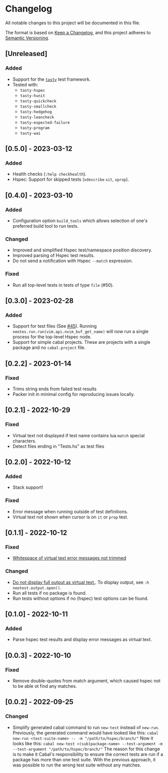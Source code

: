 # Changelog
All notable changes to this project will be documented in this file.

The format is based on [Keep a Changelog](https://keepachangelog.com/en/1.0.0/),
and this project adheres to [Semantic Versioning](https://semver.org/spec/v2.0.0.html).

## [Unreleased]

### Added
- Support for the [`tasty`](https://hackage.haskell.org/package/tasty) test framework.
- Tested with:
  * `tasty-hspec`
  * `tasty-hunit`
  * `tasty-quickcheck`
  * `tasty-smallcheck`
  * `tasty-hedgehog`
  * `tasty-leancheck`
  * `tasty-expected-failure`
  * `tasty-program`
  * `tasty-wai`

## [0.5.0] - 2023-03-12
### Added
- Health checks (`:help checkhealth`).
- Hspec: Support for skipped tests (`xdescribe` `xit`, `xprop`).

## [0.4.0] - 2023-03-10
### Added
- Configuration option `build_tools` which allows selection of one's preferred build tool to run tests.
### Changed
- Improved and simplified Hspec test/namespace position discovery.
- Improved parsing of Hspec test results.
- Do not send a notification with Hspec `--match` expression.
### Fixed
- Run all top-level tests in tests of type `file` (#50).

## [0.3.0] - 2023-02-28
### Added
- Support for test files (See [#45](https://github.com/mrcjkb/neotest-haskell/issues/45)).
  Running `neotes.run.run(vim.api.nvim_buf_get_name)` will now run a single process for the top-level Hspec node.
- Support for simple cabal projects. These are projects with a single package and no `cabal.project` file.

## [0.2.2] - 2023-01-14
### Fixed
- Trims string ends from failed test results
- Packer init in minimal config for reproducing issues locally.

## [0.2.1] - 2022-10-29
### Fixed
- Virtual text not displayed if test name contains lua `match` special characters.
- Detect files ending in "Tests.hs" as test files

## [0.2.0] - 2022-10-12
### Added
- Stack support!
### Fixed
- Error message when running outside of test definitions.
- Virtual text not shown when cursor is on `it` or `prop` test.

## [0.1.1] - 2022-10-12
### Fixed
- [Whitespace of virtual text error messages not trimmed](https://github.com/MrcJkb/neotest-haskell/issues/13)
### Changed
- [Do not display full output as virtual text.](https://github.com/MrcJkb/neotest-haskell/issues/12).
  To display output, see `:h neotest.output.open()`.
- Run all tests if no package is found.
- Run tests without options if no (hspec) test options can be found.

## [0.1.0] - 2022-10-11
### Added
- Parse hspec test results and display error messages as virtual text.

## [0.0.3] - 2022-10-10
### Fixed
- Remove double-quotes from match argument, which caused hspec not to be able ot find any matches.

## [0.0.2] - 2022-09-25
### Changed
- Simplify generated cabal command to run `new-test` instead of `new-run`.
  Previously, the generated command would have looked like this:
  `cabal new-run <test-suite-name> -- -m "/path/to/hspec/branch/"`
  Now it looks like this:
  `cabal new-test <(sub)package-name> --test-argument -m --test-argument "/path/to/hspec/branch/"`
  The reason for this change is to make it Cabal's responsibility to ensure the correct tests are run if a package has more than one test suite.
  With the previous approach, it was possible to run the wrong test suite without any matches.
